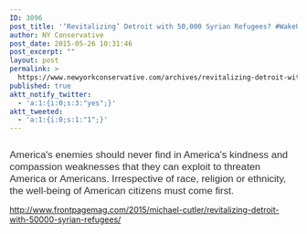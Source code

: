 ```yaml
---
ID: 3096
post_title: '‘Revitalizing’ Detroit with 50,000 Syrian Refugees? #WakeUpAmerica'
author: NY Conservative
post_date: 2015-05-26 10:31:46
post_excerpt: ""
layout: post
permalink: >
  https://www.newyorkconservative.com/archives/revitalizing-detroit-with-50000-syrian-refugees-wakeupamerica/
published: true
aktt_notify_twitter:
  - 'a:1:{i:0;s:3:"yes";}'
aktt_tweeted:
  - 'a:1:{i:0;s:1:"1";}'
---
```

<p><img src="http://www.newyorkconservative.com/wp-content/uploads/2015/05/052615_1431_Revitalizin1.jpg" alt="" />
	</p><p><span style="color:#333333;font-family:Arial;font-size:13pt">America's enemies should never find in America's kindness and compassion weaknesses that they can exploit to threaten America or Americans. Irrespective of race, religion or ethnicity, the well-being of American citizens must come first.
</span></p><p><a href="http://www.frontpagemag.com/2015/michael-cutler/revitalizing-detroit-with-50000-syrian-refugees/">http://www.frontpagemag.com/2015/michael-cutler/revitalizing-detroit-with-50000-syrian-refugees/</a>
	</p>